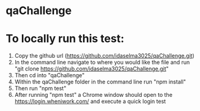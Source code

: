 # qaChallenge

# To locally run this test:
1. Copy the github url (https://github.com/idaselma3025/qaChallenge.git)
2. In the command line navigate to where you would like the file and run "git clone https://github.com/idaselma3025/qaChallenge.git"
3. Then cd into "qaChallenge"
4. Within the qaChallenge folder in the command line run "npm install"
5. Then run "npm test"
6. After running "npm test" a Chrome window should open to the https://login.wheniwork.com/ and execute a quick login test
